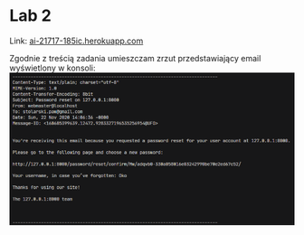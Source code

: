 # Lab 2

Link: [ai-21717-185ic.herokuapp.com](https://ai-21717-185ic.herokuapp.com/)

Zgodnie z treścią zadania umieszczam zrzut przedstawiający email wyświetlony w konsoli:
![Email w konsoli](./email_in_console.png)